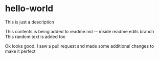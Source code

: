 # hello-world
This is just a description

This contents is being added to readme.md -- inside readme edits branch
This random text is added too

Ok looks good. I saw a pull request and made some additional changes to make it perfect
